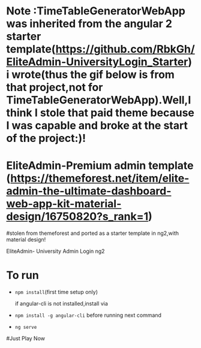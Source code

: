 # Note :TimeTableGeneratorWebApp was inherited from the angular 2 starter template(https://github.com/RbkGh/EliteAdmin-UniversityLogin_Starter) i wrote(thus the gif below is from that project,not for TimeTableGeneratorWebApp).Well,I think I stole that  paid theme because I was capable and broke at the start of the project:)!


# EliteAdmin-Premium admin template (https://themeforest.net/item/elite-admin-the-ultimate-dashboard-web-app-kit-material-design/16750820?s_rank=1)
 
#stolen from themeforest and ported as a starter template in ng2,with material design!

EliteAdmin- University Admin Login ng2
# To run
 - `npm install`(first time setup only)
 
    if angular-cli is not installed,install via 
 
 - `npm install -g angular-cli` before running next command
 
 - `ng serve`

#Just Play Now 

<!--![](https://github.com/RbkGh/EliteAdmin-UniversityLogin_Starter/raw/master/descriptiongif/elite_admin.png)-->
<!--![](https://github.com/RbkGh/EliteAdmin-UniversityLogin_Starter/raw/master/descriptiongif/elite_admin_ng2_gif.gif)-->

